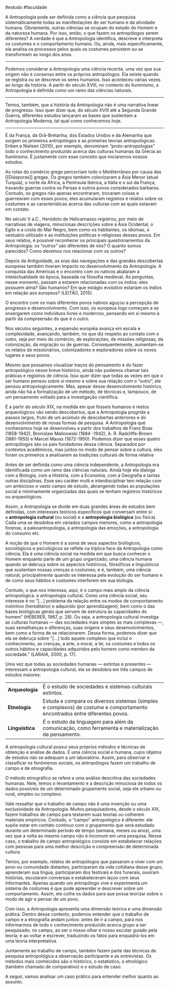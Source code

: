 #estudo #faculdade

A Antropologia pode ser definida como a ciência que pesquisa sistematicamente todas as manifestações do ser humano e da atividade humana. Obviamente, outras ciências se ocupam do estudo do Homem e da natureza humana. Por isso, então, o que fazem os antropólogos serem diferentes? A verdade é que a Antropologia identifica, descreve e interpreta os costumes e o comportamento humano. Ou, ainda, mais especificamente, ela analisa os processos pelos quais os costumes persistem ou se transformam ao longo dos
anos.


---

Podemos considerar a Antropologia uma ciência recente, uma vez que sua origem não é consenso entre os próprios antropólogos. Ela existe quando se registra ou se descreve os seres humanos. Isso aconteceu várias vezes ao longo da história. A partir do século XVIII, no contexto do Iluminismo, a Antropologia é definida como um ramo das ciências naturais.

---

Temos, também, que a história da Antropologia não é uma narrativa linear de progresso. Isso quer dizer que, do século XVIII até a Segunda Grande Guerra, diferentes estudos lançaram as bases que sustentam a Antropologia Moderna, tal qual como conhecemos hoje.

---

É da França, da Grã-Bretanha, dos Estados Unidos e da Alemanha que surgem os primeiros antropólogos e as primeiras teorias antropológicas. Eriken e Nielsen (2010), por exemplo, denominam “proto-antropologias” todo o conhecimento produzido acerca das culturas humanas da Grécia ao Iluminismo. É justamente com esse conceito que iniciaremos nossos estudos.  

As rotas do comércio grego percorriam todo o Mediterrâneo por causa das [[Diásporas]] gregas. Os gregos também colonizaram a Ásia Menor (atual Turquia), o norte da África, a Península Ibérica, a Itália e o sul da França, travando guerras contra os Persas e outros povos considerados bárbaros. Contudo, os gregos não apenas encontraram, trocaram coisas e guerrearam com esses povos; eles acumularam registros e relatos sobre os costumes e as características acerca das culturas com as quais estavam em contato.

No século V a.C., Heródoto de Helicarnasso registrou, por meio de narrativas de viagens, minuciosas descrições sobre a Ásia Ocidental, o Egito e a costa do Mar Negro, bem como os habitantes, os idiomas, o vestuário utilizado e as instituições políticas e religiosas desses povos. Em seus relatos, é possível reconhecer os principais questionamentos da Antropologia: os “outros” são diferentes de nós? O quanto somos parecidos? Como devemos nos relacionar com os outros?

Depois da Antiguidade, as eras das navegações e das grandes descobertas europeias também tiveram impacto no desenvolvimento da Antropologia. A conquista das Américas e o encontro com os nativos abalaram a intelectualidade da época, baseada na filosofia medieval. As perguntas, nesse momento, passam a estarem relacionadas com os índios: eles possuem alma? São humanos? Em que estágio evolutivo estariam os índios em relação aos europeus? (LEITÃO, 2015).  

O encontro com os mais diferentes povos nativos aguçou a percepção de progresso e desenvolvimento. Com isso, os europeus logo começam a se enxergarem como indivíduos livres e modernos, pensando em si mesmo à partir da compreensão do que é o outro. 

Nos séculos seguintes, a expansão européia avança em escala e complexidade, avançando, também, no que diz respeito ao contato com o outro, seja por meio do comércio, de explorações, de missões religiosas, da colonização, da migração ou de guerras. Consequentemente, aumentam-se os relatos de missionários, colonizadores e exploradores sobre os novos lugares e seus povos. 

Mesmo que possamos visualizar traços do pensamento e do fazer antropológico nesse breve histórico, ainda não podemos chamar tais práticas e registros de ciência. Isso quer dizer que todas as vezes em que o ser humano pensou sobre si mesmo e sobre sua relação com o “outro”, ele pensou antropologicamente. Mas, apesar desse desenvolvimento histórico, ainda não há a formalização de um método, de técnicas e, tampouco, de um pensamento voltado para a investigação cientifica.

É a partir do século XIX, na medida em que fósseis humanos e restos arqueológicos vão sendo descobertos, que a Antropologia progride a passos largos, fruto de um acúmulo de descobertas anteriores e do desenvolvimento de novas formas de pesquisa. A Antropologia que conhecemos hoje se desenvolveu a partir dos trabalhos de Franz Boas (1858-1942), Bronislaw Malinowski (1884 -1942), A. R. Radcliffe-Brown (1881-1955) e Marcel Mauss (1872-1950). Podemos dizer que esses quatro antropólogos são os pais fundadores dessa ciência. Separados por contextos acadêmicos, mas juntos no modo de pensar sobre a cultura, eles foram os primeiros a analisarem as tradições culturais de forma relativa

Antes de ser definida como uma ciência independente, a Antropologia era identificada como um ramo das ciências naturais. Ainda hoje ela dialoga com a Biologia, com a História, com a Economia, com a Geografia e tantas outras disciplinas. Esse seu caráter multi e interdisciplinar tem relação com um ambicioso e vasto campo de estudo, abrangendo todas as populações social e minimamente organizadas das quais se tenham registros históricos ou arqueológicos.  

Assim, a Antropologia se divide em duas grandes áreas de estudos bem definidas, com interesses teóricos específicos que conversam entre si: a **antropologia cultural** (ou social) e a **antropologia biológica** (ou física). Cada uma se desdobra em variados campos menores, como a antropologia forense, a paleoantropologia, a antropologia das emoções, a antropologia do consumo etc.  

A noção de que o Homem é a soma de seus aspectos biológicos, sociológicos e psicológicos se reflete na tríplice face da Antropologia como ciência. Ela é uma ciência social na medida em que busca conhecer o Homem enquanto parte de um grupo organizado; uma ciência humana quando se debruça sobre os aspectos históricos, filosóficos e linguísticos que sustentam nossas crenças e costumes; e é, também, uma ciência natural, principalmente quando se interessa pela evolução do ser humano e de como seus hábitos e costumes interferem em sua biologia.

Contudo, o que nos interessa, aqui, é o campo mais amplo da ciência antropológica: a antropologia cultural. Como uma ciência social, seu interesse é no “[...] problema da relação entre os modos de comportamento instintivo (hereditário) e adquirido (por aprendizagem), bem como o das bases biológicas gerais que servem de estrutura às capacidades do homem” (HEBERER, 1967, p. 28). Ou seja, a antropologia cultural investiga as culturas humanas — das sociedades mais simples às mais complexas —, suas semelhanças e diferenças, suas origens e seus desenvolvimentos, bem como a forma de se relacionarem. Dessa forma, podemos dizer que ela se debruça sobre "[...] todo aquele complexo que inclui o conhecimento, as crenças, a arte, a moral, a lei, os costumes e todos os outros hábitos e capacidades adquiridos pelo homem como membro da sociedade." (LARAIA, 2000, p. 17).

Uma vez que todas as sociedades humanas — extintas e presentes — interessam a antropologia cultural, ela se desdobra em três campos de estudos maiores:

|   |   |
|---|---|
|**Arqueologia**|É o estudo de sociedades e sistemas culturais extintos.|
|**Etnologia**|Estuda e compara os diversos sistemas (simples e complexos) de costume e comportamento encontrados entre diferentes povos.|
|**Linguística**|É o estudo da linguagem para além da comunicação, como ferramenta e materialização de pensamento.|

A antropologia cultural possui seus próprios métodos e técnicas de obtenção e análise de dados. É uma ciência social e humana, cujos objetos de estudos não se adequam a um laboratório. Assim, para observar e classificar os fenômenos sociais, os antropólogos fazem um trabalho de campo e de etnografia. 

O método etnográfico se refere a uma análise descritiva das sociedades humanas. Nele, temos o levantamento e a descrição minuciosa de todos os dados possíveis de um determinado grupamento social, seja ele urbano ou rural, simples ou complexo.

Vale ressaltar que o trabalho de campo não é uma invenção ou uma exclusividade da Antropologia. Muitos pesquisadores, desde o século XIX, fazem trabalhos de campo para testarem suas teorias ou colherem materiais empíricos. Contudo, o “campo” antropológico é diferente: ele supõe estar em contato contínuo com o grupamento que será estudado durante um determinado período de tempo (semana, meses ou anos), uma vez que a volta ao mesmo campo não é incomum em uma pesquisa. Nesse caso, o trabalho de campo antropológico consiste em estabelecer relações com pessoas para uma melhor descrição e compreensão de determinada cultura.

Temos, por exemplo, relatos de antropólogos que passaram a viver com um povo ou comunidade distantes, participaram da vida cotidiana desse grupo, aprenderam sua língua, participaram dos festivais e dos funerais, ouviram histórias, escutaram conversas e estabeleceram laços com seus informantes. Apenas quando um antropólogo vive e experimenta um sistema de costumes é que pode apreender e descrever sobre um comportamento. Assim, ele colhe os dados para que possa teorizar sobre o modo de agir e pensar de um povo.

Com isso, a Antropologia apresenta uma dimensão teórica e uma dimensão prática. Dentro desse contexto, podemos entender que o trabalho de campo e a etnografia andam juntos: antes de ir a campo, para nos informarmos de todo o conhecimento produzido acerca grupo a ser pesquisado; no campo, ao ser o nosso olhar e nosso escutar guiado pela teoria; e ao voltar e escrever, traduzindo os fatos para enquadrá-los em uma teoria interpretativa. 

Juntamente ao trabalho de campo, também fazem parte das técnicas de pesquisa antropológica a observação participante e as entrevistas. Os métodos mais conhecidos são o histórico, o estatístico, o etnológico (também chamado de comparativo) e o estudo de caso.  

A seguir, vamos analisar um caso prático para entender melhor quanto ao assunto.